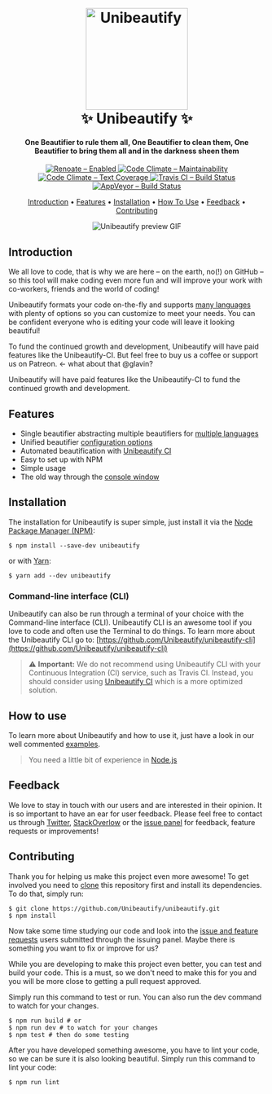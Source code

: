 <h1 align="center">
  <br>
  <a href="https://unibeautify.com/">
    <img src="assets/unibeautify-github-icon.png" alt="Unibeautify" width="200">
  </a>
  <br>
  <b>✨ Unibeautify ✨</b>
  <br>
</h1>

<h4 align="center">One Beautifier to rule them all, One Beautifier to clean them, One Beautifier to bring them all and in the darkness sheen them</h4>

<p align="center">
  <a href="https://renovateapp.com/">
    <img src="https://img.shields.io/badge/renovate-enabled-brightgreen.svg?style=flat-badge" alt="Renoate – Enabled">
  </a>
  <a href="https://codeclimate.com/github/Unibeautify/unibeautify/maintainability">
    <img src="https://api.codeclimate.com/v1/badges/b472e3d8388e14a6d9ea/maintainability" alt="Code Climate – Maintainability">
  </a>
  <a href="https://codeclimate.com/github/Unibeautify/unibeautify/test_coverage">
    <img src="https://api.codeclimate.com/v1/badges/b472e3d8388e14a6d9ea/test_coverage" alt="Code Climate – Text Coverage">
  </a>
  <a href="https://travis-ci.com/Unibeautify/unibeautify">
    <img src="https://travis-ci.com/Unibeautify/unibeautify.svg?branch=master" alt="Travis CI – Build Status">
  </a>
  <a href="https://ci.appveyor.com/project/Glavin001/unibeautify/branch/master">
    <img src="https://ci.appveyor.com/api/projects/status/fsa9xirkn73hfibt/branch/master?svg=true" alt="AppVeyor – Build Status">
  </a>
</p>

<p align="center">
  <a href="#introduction">Introduction</a> •
  <a href="#features">Features</a> •
  <a href="#installation">Installation</a> •
  <a href="#how-to-use">How To Use</a> •
  <a href="#feedback">Feedback</a> •
  <a href="#contributing">Contributing</a>
</p>

<p align="center">
  <img src="assets/preview.gif" alt="Unibeautify preview GIF">
</p>

## Introduction

We all love to code, that is why we are here – on the earth, no(!) on GitHub –
so this tool will make coding even more fun and will improve your work with
co-workers, friends and the world of coding!

Unibeautify formats your code on-the-fly and supports
[many languages](https://unibeautify.com/docs/languages) with plenty of options
so you can customize to meet your needs. You can be confident everyone who is
editing your code will leave it looking beautiful!

To fund the continued growth and development, Unibeautify will have paid
features like the Unibeautify-CI. But feel free to buy us a coffee or support us
on Patreon. <- what about that @glavin?

Unibeautify will have paid features like the Unibeautify-CI to fund the
continued growth and development.

## Features

* Single beautifier abstracting multiple beautifiers for
  [multiple languages](https://unibeautify.com/docs/languages)
* Unified beautifier
  [configuration options](https://unibeautify.com/docs/config-file)
* Automated beautification with
  [Unibeautify CI](https://unibeautify.com/docs/ci)
* Easy to set up with NPM
* Simple usage
* The old way through the [console window](#command-line-interface-cli)

## Installation

The installation for Unibeautify is super simple, just install it via the
[Node Package Manager (NPM)](https://www.npmjs.com/):

```shell
$ npm install --save-dev unibeautify
```

or with [Yarn](https://yarnpkg.com/):

```shell
$ yarn add --dev unibeautify
```

### Command-line interface (CLI)

Unibeautify can also be run through a terminal of your choice with the
Command-line interface (CLI). Unibeautify CLI is an awesome tool if you love to
code and often use the Terminal to do things. To learn more about the
Unibeautify CLI go to:
[https://github.com/Unibeautify/unibeautify-cli](https://github.com/Unibeautify/unibeautify-cli)

> :warning: **Important:** We do not recommend using Unibeautify CLI with your
> Continuous Integration (CI) service, such as Travis CI. Instead, you should
> consider using [Unibeautify CI](https://github.com/apps/unibeautify-ci) which
> is a more optimized solution.

## How to use

To learn more about Unibeautify and how to use it, just have a look in our well
commented [examples](examples/).

> You need a little bit of experience in [Node.js](https://nodejs.org/en/about/)

## Feedback

We love to stay in touch with our users and are interested in their opinion. It
is so important to have an ear for user feedback. Please feel free to contact us
through [Twitter](https://twitter.com/Unibeautify),
[StackOverlow](https://stackoverflow.com/questions/tagged/unibeautify) or the
[issue panel](https://github.com/unibeautify/unibeautify/issues) for feedback,
feature requests or improvements!

## Contributing

Thank you for helping us make this project even more awesome! To get involved
you need to [clone](https://git-scm.com/docs/git-clone) this repository first
and install its dependencies. To do that, simply run:

```shell
$ git clone https://github.com/Unibeautify/unibeautify.git
$ npm install
```

Now take some time studying our code and look into the
[issue and feature requests](https://github.com/unibeautify/unibeautify/issues)
users submitted through the issuing panel. Maybe there is something you want to
fix or improve for us?

While you are developing to make this project even better, you can test and
build your code. This is a must, so we don't need to make this for you and you
will be more close to getting a pull request approved.

Simply run this command to test or run. You can also run the dev command to
watch for your changes.

```shell
$ npm run build # or
$ npm run dev # to watch for your changes
$ npm test # then do some testing
```

After you have developed something awesome, you have to lint your code, so we
can be sure it is also looking beautiful. Simply run this command to lint your
code:

```shell
$ npm run lint
```
